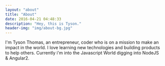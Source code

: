 ```yaml
---
layout: "about"
title: "About"
date: 2016-04-21 04:48:33
description: "Hey, this is Tyson."
header-img: "img/about-bg.jpg"
---
```


I'm Tyson Thomas, an entrepreneur, coder who is on a mission to make an impact in the world. I love learning new technologies and building products to help others. Currently i'm into the Javascript World digging into NodeJS & Angular2.
